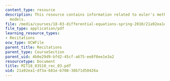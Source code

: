 ```yaml
---
content_type: resource
description: This resource contains information related to euler's method and linear
  models.
file: /media/courses/18-03-differential-equations-spring-2010/21a92ea1df3a681eb70838b71d50426a_MIT18_03S10_rec_03.pdf
file_type: application/pdf
learning_resource_types:
- Recitations
ocw_type: OCWFile
parent_title: Recitations
parent_type: CourseSection
parent_uid: 4b0e29d9-bfd2-45cf-a675-ee8f8ee1e3a2
resourcetype: Document
title: MIT18_03S10_rec_03.pdf
uid: 21a92ea1-df3a-681e-b708-38b71d50426a
---
```

